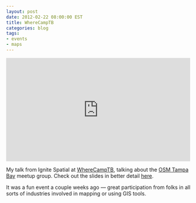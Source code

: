 ```yaml
---
layout: post
date: 2012-02-22 08:00:00 EST
title: WhereCampTB
categories: blog
tags:
- events
- maps
---
```


<iframe width="500" height="281" src="http://www.youtube.com/embed/iwoSUOPcRpk?rel=0" frameborder="0" allowfullscreen></iframe>

My talk from Ignite Spatial at [WhereCampTB](http://wherecamptb.org), talking about the [OSM Tampa Bay](http://osmtampabay.org) meetup group. Check out the slides in better detail [here](http://speakerdeck.com/u/colemanm/p/osm-tampa-bay).

It was a fun event a couple weeks ago &mdash; great participation from folks in all sorts of industries involved in mapping or using GIS tools.
